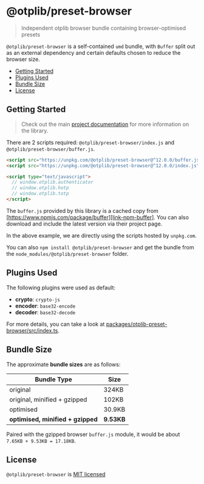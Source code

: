 # @otplib/preset-browser

> Independent otplib browser bundle containing browser-optimised presets

`@otplib/preset-browser` is a self-contained `umd` bundle, with `Buffer` split out
as an external dependency and certain defaults chosen to reduce the browser size.


<!-- TOC depthFrom:2 -->

- [Getting Started](#getting-started)
- [Plugins Used](#plugins-used)
- [Bundle Size](#bundle-size)
- [License](#license)

<!-- /TOC -->

## Getting Started

> Check out the main [project documentation][project-v-readme] for
> more information on the library.

There are 2 scripts required: `@otplib/preset-browser/index.js` and `@otplib/preset-browser/buffer.js`.

```html
<script src="https://unpkg.com/@otplib/preset-browser@^12.0.0/buffer.js"></script>
<script src="https://unpkg.com/@otplib/preset-browser@^12.0.0/index.js"></script>

<script type="text/javascript">
  // window.otplib.authenticator
  // window.otplib.hotp
  // window.otplib.totp
</script>
```

The `buffer.js` provided by this library is a cached copy
from [https://www.npmjs.com/package/buffer][link-npm-buffer].
You can also download and include the latest version via their project page.

In the above example, we are directly using the scripts hosted by `unpkg.com`.

You can also `npm install @otplib/preset-browser` and get the bundle
from the `node_modules/@otplib/preset-browser` folder.

## Plugins Used

The following plugins were used as default:

- **crypto**: `crypto-js`
- **encoder**: `base32-encode`
- **decoder**: `base32-decode`

For more details, you can take a look at [packages/otplib-preset-browser/src/index.ts][docs-preset-browser-src].

## Bundle Size

The approximate **bundle sizes** are as follows:

| Bundle Type                       | Size       |
| --------------------------------- | ---------- |
| original                          | 324KB      |
| original, minified + gzipped      | 102KB      |
| optimised                         | 30.9KB     |
| **optimised, minified + gzipped** | **9.53KB** |

Paired with the gzipped browser `buffer.js` module, it would be about `7.65KB + 9.53KB = 17.18KB`.

## License

`@otplib/preset-browser` is [MIT licensed][project-license]

[docs-preset-browser-src]: https://github.com/yeojz/otplib/blob/master/packages/otplib-preset-browser/src/index.ts
[link-npm-buffer]: https://www.npmjs.com/package/buffer
[project-license]: https://github.com/yeojz/otplib/blob/master/LICENSE
[project-v-readme]: https://github.com/yeojz/otplib/blob/master/README.md
